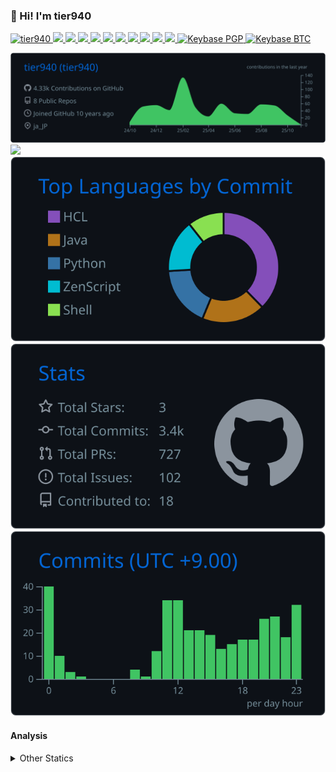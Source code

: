 ### 👋 Hi! I'm tier940

<p align="left"> 
  <a href="https://github.com/tier940/tier940/">
    <img src="https://komarev.com/ghpvc/?username=tier940" alt="tier940" />
  </a>
  <a href="http://twitter.com/tier940">
    <img height="20" src="https://img.shields.io/twitter/follow/tier940?label=Twitter&logo=twitter&style=flat" />
  </a>
  <a href="https://github.com/tier940">
    <img height="20" src="https://img.shields.io/github/followers/tier940?label=follow&logo=github&style=flat" />
  </a>
  <a href="https://www.reddit.com/user/tier940">
    <img height="20" src="https://img.shields.io/reddit/user-karma/combined/tier940?label=Reddit&logo=reddit&style=flat" />
  </a>
  <a href="https://stackoverflow.com/users/17317833/tier940">
    <img height="20" src="https://img.shields.io/stackexchange/stackoverflow/r/17317833?label=StackOverflow&logo=stack-overflow&style=flat" />
  </a>
  <a href="https://zenn.dev/tier940">
    <img height="20" src="https://zenn.badge.nikaera.com/s/tier940/likes" />
  </a>
  <a href="https://zenn.dev/tier940">
    <img height="20" src="https://zenn.badge.nikaera.com/s/tier940/followers" />
  </a>
  <a href="https://zenn.dev/tier940">
    <img height="20" src="https://zenn.badge.nikaera.com/s/tier940/articles" />
  </a>
  <a href="http://qiita.com/tier940">
    <img height="20" src="https://qiita-badge.apiapi.app/s/tier940/posts.svg" />
  </a>
  <a href="http://qiita.com/tier940">
    <img height="20" src="https://qiita-badge.apiapi.app/s/tier940/contributions.svg" />
  </a>
  <a href="https://github.com/tier940/tier940/">
    <img height="20" src="https://github.com/tier940/tier940/actions/workflows/main.yml/badge.svg" />
  </a>
  <a href="https://keybase.io/tier940">
    <img alt="Keybase PGP" src="https://img.shields.io/keybase/pgp/tier940">
  </a>
  <a href="https://keybase.io/tier940">
    <img alt="Keybase BTC" src="https://img.shields.io/keybase/btc/tier940">
  </a>
</p>

[![](https://raw.githubusercontent.com/tier940/tier940/main/profile-summary-card-output/github_dark/0-profile-details.svg)](https://github.com/vn7n24fzkq/github-profile-summary-cards)
[![](https://raw.githubusercontent.com/tier940/tier940/main/profile-summary-card-output/github_dark/1-repos-per-language.svg)](https://github.com/vn7n24fzkq/github-profile-summary-cards) [![](https://raw.githubusercontent.com/tier940/tier940/main/profile-summary-card-output/github_dark/2-most-commit-language.svg)](https://github.com/vn7n24fzkq/github-profile-summary-cards)
[![](https://raw.githubusercontent.com/tier940/tier940/main/profile-summary-card-output/github_dark/3-stats.svg)](https://github.com/vn7n24fzkq/github-profile-summary-cards) [![](https://raw.githubusercontent.com/tier940/tier940/main/profile-summary-card-output/github_dark/4-productive-time.svg)](https://github.com/vn7n24fzkq/github-profile-summary-cards)


#### Analysis
<!-- <img height="150" src="https://github.com/tier940/tier940/blob/master/images/stat.svg" alt="Alternative Text"/> -->

<details>
  <summary>Other Statics</summary>
  <!--START_SECTION:waka-->
![Code Time](http://img.shields.io/badge/Code%20Time-4%2C349%20hrs%2050%20mins-blue)

**🐱 My GitHub Data** 

> 📦 35.3 kB Used in GitHub's Storage 
 > 
> 💼 Opted to Hire
 > 
> 📜 8 Public Repositories 
 > 
> 🔑 5 Private Repositories 
 > 
**I'm an Early 🐤** 

```text
🌞 Morning                2484 commits        ████░░░░░░░░░░░░░░░░░░░░░   16.23 % 
🌆 Daytime                5620 commits        █████████░░░░░░░░░░░░░░░░   36.72 % 
🌃 Evening                5620 commits        █████████░░░░░░░░░░░░░░░░   36.72 % 
🌙 Night                  1580 commits        ███░░░░░░░░░░░░░░░░░░░░░░   10.32 % 
```
📅 **I'm Most Productive on Saturday** 

```text
Monday                   1514 commits        ██░░░░░░░░░░░░░░░░░░░░░░░   09.89 % 
Tuesday                  2511 commits        ████░░░░░░░░░░░░░░░░░░░░░   16.41 % 
Wednesday                1874 commits        ███░░░░░░░░░░░░░░░░░░░░░░   12.25 % 
Thursday                 1621 commits        ███░░░░░░░░░░░░░░░░░░░░░░   10.59 % 
Friday                   2132 commits        ███░░░░░░░░░░░░░░░░░░░░░░   13.93 % 
Saturday                 2866 commits        █████░░░░░░░░░░░░░░░░░░░░   18.73 % 
Sunday                   2786 commits        █████░░░░░░░░░░░░░░░░░░░░   18.20 % 
```


📊 **This Week I Spent My Time On** 

```text
🕑︎ Time Zone: Asia/Tokyo

💬 Programming Languages: 
Other                    23 hrs 29 mins      █████████████████████░░░░   82.49 % 
Java                     3 hrs 17 mins       ███░░░░░░░░░░░░░░░░░░░░░░   11.56 % 
Markdown                 45 mins             █░░░░░░░░░░░░░░░░░░░░░░░░   02.64 % 
JSON                     20 mins             ░░░░░░░░░░░░░░░░░░░░░░░░░   01.18 % 
INI                      11 mins             ░░░░░░░░░░░░░░░░░░░░░░░░░   00.69 % 

🔥 Editors: 
Edge                     21 hrs 21 mins      ███████████████████░░░░░░   74.96 % 
IntelliJ IDEA            3 hrs 24 mins       ███░░░░░░░░░░░░░░░░░░░░░░   11.99 % 
Chrome                   2 hrs 1 min         ██░░░░░░░░░░░░░░░░░░░░░░░   07.10 % 
VS Code                  1 hr 41 mins        █░░░░░░░░░░░░░░░░░░░░░░░░   05.96 % 

💻 Operating System: 
Windows                  23 hrs 20 mins      ████████████████████░░░░░   81.97 % 
Mac                      3 hrs 2 mins        ███░░░░░░░░░░░░░░░░░░░░░░   10.67 % 
Unknown OS               2 hrs 1 min         ██░░░░░░░░░░░░░░░░░░░░░░░   07.10 % 
Linux                    4 mins              ░░░░░░░░░░░░░░░░░░░░░░░░░   00.27 % 
```

**I Mostly Code in Java** 

```text
Java                     14 repos            ████████████░░░░░░░░░░░░░   48.28 % 
ZenScript                3 repos             ███░░░░░░░░░░░░░░░░░░░░░░   10.34 % 
Python                   2 repos             ██░░░░░░░░░░░░░░░░░░░░░░░   06.90 % 
Astro                    1 repo              █░░░░░░░░░░░░░░░░░░░░░░░░   03.45 % 
HTML                     1 repo              █░░░░░░░░░░░░░░░░░░░░░░░░   03.45 % 
```



**Timeline**

![Lines of Code chart](https://raw.githubusercontent.com/tier940/tier940/main/assets/bar_graph.png)


 Last Updated on 26/08/2024 00:31:25 UTC
<!--END_SECTION:waka-->
</details>
